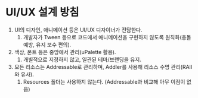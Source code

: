 # UI/UX 설계 방침

1. UI의 디자인, 애니메이션 등은 UI/UX 디자이너가 전담한다.
   1. 개발자가 Tween 등으로 코드에서 애니메이션을 구현하지 않도록 원칙화(충돌 예방, 유지 보수 편의).
2. 색상, 폰트 등은 중앙에서 관리(uPalette 활용).
   1. 개별적으로 지정하지 않고, 일관된 테마/브랜딩을 유지.
3. 모든 리소스는 Addressable로 관리하며, Addler를 사용해 리소스 수명 관리(RAII와 유사).
   1. Resources 폴더는 사용하지 않는다. (Addressable과 비교해 아무 이점이 없음)
